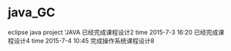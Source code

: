 # java_GC
eclipse java project
'JAVA
已经完成课程设计2
time 2015-7-3 16:20
    已经完成课程设计4
time 2015-7-4 10:45
    完成操作系统课程设计8

